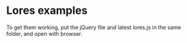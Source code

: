 Lores examples
==============

To get them working, put the jQuery file and latest lores.js in the same folder, and open with browser.